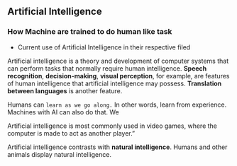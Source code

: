 ## Artificial Intelligence


### How Machine are trained to do human like task



- Current use of Artificial Intelligence in their respective filed

Artificial intelligence is a theory and development of computer systems that can perform tasks that normally require human intelligence. **Speech recognition**, **decision-making**, **visual perception**, for example, are features of human intelligence that artificial intelligence may possess. **Translation between languages** is another feature.

Humans can `learn as we go along.` In other words, learn from experience. Machines with AI can also do that. We 

Artificial intelligence is most commonly used in video games, where the computer is made to act as another player.”

Artificial intelligence contrasts with **natural intelligence**. Humans and other animals display natural intelligence.



